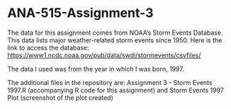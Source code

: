 # ANA-515-Assignment-3

The data for this assignment comes from NOAA’s Storm Events Database. This data lists major weather-related storm events since 1950. Here is the link to access the database: https://www1.ncdc.noaa.gov/pub/data/swdi/stormevents/csvfiles/ 


The data I used was from the year in which I was born, 1997. 

The additional files in the repository are: Assignment 3 - Storm Events 1997.R (accompanying R code for this assignment) and Storm Events 1997 Plot (screenshot of the plot created)
